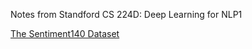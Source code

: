 Notes from Standford CS 224D: Deep Learning for NLP1 

[The Sentiment140 Dataset](http://help.sentiment140.com/for-students)
